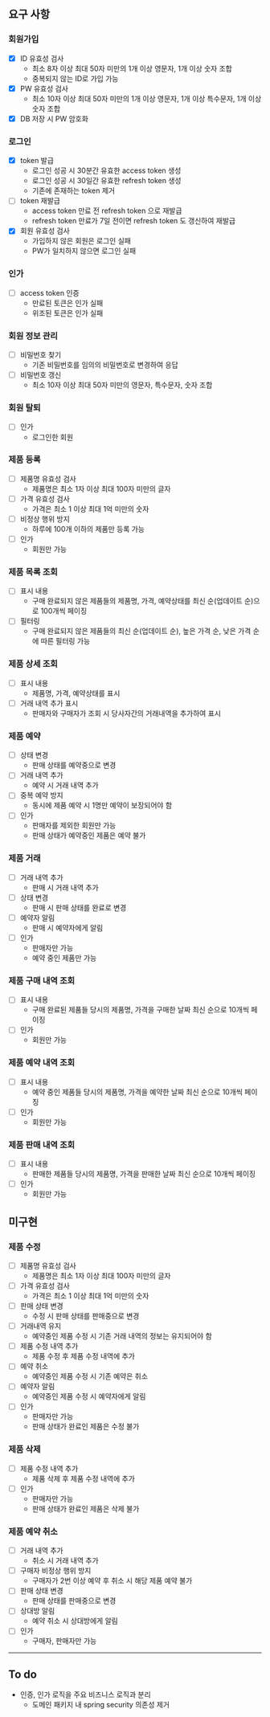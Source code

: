 ## 요구 사항

### 회원가입

- [x] ID 유효성 검사
    - 최소 8자 이상 최대 50자 미만의 1개 이상 영문자, 1개 이상 숫자 조합
    - 중복되지 않는 ID로 가입 가능
- [x] PW 유효성 검사
    - 최소 10자 이상 최대 50자 미만의 1개 이상 영문자, 1개 이상 특수문자, 1개 이상 숫자 조합
- [x] DB 저장 시 PW 암호화

### 로그인

- [x] token 발급
    - 로그인 성공 시 30분간 유효한 access token 생성
    - 로그인 성공 시 30일간 유효한 refresh token 생성
    - 기존에 존재하는 token 제거
- [ ] token 재발급
    - access token 만료 전 refresh token 으로 재발급
    - refresh token 만료가 7일 전이면 refresh token 도 갱신하여 재발급
- [x] 회원 유효성 검사
    - 가입하지 않은 회원은 로그인 실패
    - PW가 일치하지 않으면 로그인 실패

### 인가

- [ ] access token 인증
    - 만료된 토큰은 인가 실패
    - 위조된 토큰은 인가 실패

### 회원 정보 관리

- [ ] 비밀번호 찾기
    - 기존 비밀번호를 임의의 비밀번호로 변경하여 응답
- [ ] 비밀번호 갱신
    - 최소 10자 이상 최대 50자 미만의 영문자, 특수문자, 숫자 조합

### 회원 탈퇴

- [ ] 인가
    - 로그인한 회원

### 제품 등록

- [ ] 제품명 유효성 검사
    - 제품명은 최소 1자 이상 최대 100자 미만의 글자
- [ ] 가격 유효성 검사
    - 가격은 최소 1 이상 최대 1억 미만의 숫자
- [ ] 비정상 행위 방지
    - 하루에 100개 이하의 제품만 등록 가능
- [ ] 인가
    - 회원만 가능

### 제품 목록 조회

- [ ] 표시 내용
    - 구매 완료되지 않은 제품들의 제품명, 가격, 예약상태를 최신 순(업데이트 순)으로 100개씩 페이징
- [ ] 필터링
    - 구매 완료되지 않은 제품들의 최신 순(업데이트 순), 높은 가격 순, 낮은 가격 순에 따른 필터링 가능

### 제품 상세 조회

- [ ] 표시 내용
    - 제품명, 가격, 예약상태를 표시
- [ ] 거래 내역 추가 표시
    - 판매자와 구매자가 조회 시 당사자간의 거래내역을 추가하여 표시

### 제품 예약

- [ ] 상태 변경
    - 판매 상태를 예약중으로 변경
- [ ] 거래 내역 추가
    - 예약 시 거래 내역 추가
- [ ] 중복 예약 방지
    - 동시에 제품 예약 시 1명만 예약이 보장되어야 함
- [ ] 인가
    - 판매자를 제외한 회원만 가능
    - 판매 상태가 예약중인 제품은 예약 불가

### 제품 거래

- [ ] 거래 내역 추가
    - 판매 시 거래 내역 추가
- [ ] 상태 변경
    - 판매 시 판매 상태를 완료로 변경
- [ ] 예약자 알림
    - 판매 시 예약자에게 알림
- [ ] 인가
    - 판매자만 가능
    - 예약 중인 제품만 가능

### 제품 구매 내역 조회

- [ ] 표시 내용
    - 구매 완료된 제품들 당시의 제품명, 가격을 구매한 날짜 최신 순으로 10개씩 페이징
- [ ] 인가
    - 회원만 가능

### 제품 예약 내역 조회

- [ ] 표시 내용
    - 예약 중인 제품들 당시의 제품명, 가격을 예약한 날짜 최신 순으로 10개씩 페이징
- [ ] 인가
    - 회원만 가능

### 제품 판매 내역 조회

- [ ] 표시 내용
    - 판매한 제품들 당시의 제품명, 가격을 판매한 날짜 최신 순으로 10개씩 페이징
- [ ] 인가
    - 회원만 가능

## 미구현

### 제품 수정

- [ ] 제품명 유효성 검사
    - 제품명은 최소 1자 이상 최대 100자 미만의 글자
- [ ] 가격 유효성 검사
    - 가격은 최소 1 이상 최대 1억 미만의 숫자
- [ ] 판매 상태 변경
    - 수정 시 판매 상태를 판매중으로 변경
- [ ] 거래내역 유지
    - 예약중인 제품 수정 시 기존 거래 내역의 정보는 유지되어야 함
- [ ] 제품 수정 내역 추가
    - 제품 수정 후 제품 수정 내역에 추가
- [ ] 예약 취소
    - 예약중인 제품 수정 시 기존 예약은 취소
- [ ] 예약자 알림
    - 예약중인 제품 수정 시 예약자에게 알림
- [ ] 인가
    - 판매자만 가능
    - 판매 상태가 완료인 제품은 수정 불가

### 제품 삭제

- [ ] 제품 수정 내역 추가
    - 제품 삭제 후 제품 수정 내역에 추가
- [ ] 인가
    - 판매자만 가능
    - 판매 상태가 완료인 제품은 삭제 불가

### 제품 예약 취소

- [ ] 거래 내역 추가
    - 취소 시 거래 내역 추가
- [ ] 구매자 비정상 행위 방지
    - 구매자가 2번 이상 예약 후 취소 시 해당 제품 예약 불가
- [ ] 판매 상태 변경
    - 판매 상태를 판매중으로 변경
- [ ] 상대방 알림
    - 예약 취소 시 상대방에게 알림
- [ ] 인가
    - 구매자, 판매자만 가능

---

## To do

- 인증, 인가 로직을 주요 비즈니스 로직과 분리
    - 도메인 패키지 내 spring security 의존성 제거
